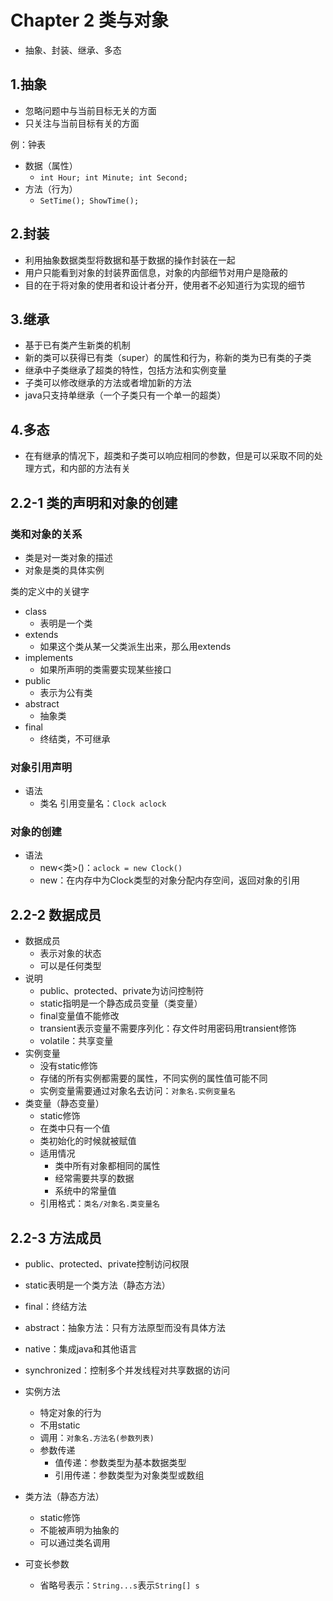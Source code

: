 # Chapter 2 类与对象

- 抽象、封装、继承、多态

## 1.抽象

- 忽略问题中与当前目标无关的方面
- 只关注与当前目标有关的方面

例：钟表

- 数据（属性）
  - `int Hour; int Minute; int Second;`	
- 方法（行为）
  - `SetTime(); ShowTime();`

## 2.封装

- 利用抽象数据类型将数据和基于数据的操作封装在一起
- 用户只能看到对象的封装界面信息，对象的内部细节对用户是隐蔽的
- 目的在于将对象的使用者和设计者分开，使用者不必知道行为实现的细节

## 3.继承

- 基于已有类产生新类的机制
- 新的类可以获得已有类（super）的属性和行为，称新的类为已有类的子类
- 继承中子类继承了超类的特性，包括方法和实例变量
- 子类可以修改继承的方法或者增加新的方法
- java只支持单继承（一个子类只有一个单一的超类）

## 4.多态

- 在有继承的情况下，超类和子类可以响应相同的参数，但是可以采取不同的处理方式，和内部的方法有关

## 2.2-1 类的声明和对象的创建

### 类和对象的关系

- 类是对一类对象的描述
- 对象是类的具体实例

类的定义中的关键字

- class
  - 表明是一个类
- extends
  - 如果这个类从某一父类派生出来，那么用extends
- implements
  - 如果所声明的类需要实现某些接口
- public
  - 表示为公有类
- abstract
  - 抽象类
- final
  - 终结类，不可继承

### 对象引用声明

- 语法
  - 类名 引用变量名：`Clock aclock`

### 对象的创建

- 语法
  - new<类>()：`aclock = new Clock()`
  - new：在内存中为Clock类型的对象分配内存空间，返回对象的引用

## 2.2-2 数据成员

- 数据成员
  - 表示对象的状态
  - 可以是任何类型
- 说明
  - public、protected、private为访问控制符
  - static指明是一个静态成员变量（类变量）
  - final变量值不能修改
  - transient表示变量不需要序列化：存文件时用密码用transient修饰
  - volatile：共享变量
- 实例变量
  - 没有static修饰
  - 存储的所有实例都需要的属性，不同实例的属性值可能不同
  - 实例变量需要通过对象名去访问：`对象名.实例变量名`
- 类变量（静态变量）
  - static修饰
  - 在类中只有一个值
  - 类初始化的时候就被赋值
  - 适用情况
    - 类中所有对象都相同的属性
    - 经常需要共享的数据
    - 系统中的常量值
  - 引用格式：`类名/对象名.类变量名`

## 2.2-3 方法成员

- public、protected、private控制访问权限
- static表明是一个类方法（静态方法）
- final：终结方法
- abstract：抽象方法：只有方法原型而没有具体方法
- native：集成java和其他语言
- synchronized：控制多个并发线程对共享数据的访问

- 实例方法
  - 特定对象的行为
  - 不用static
  - 调用：`对象名.方法名(参数列表)`
  - 参数传递
    - 值传递：参数类型为基本数据类型
    - 引用传递：参数类型为对象类型或数组
- 类方法（静态方法）
  - static修饰
  - 不能被声明为抽象的
  - 可以通过类名调用
- 可变长参数
  - 省略号表示：`String...s`表示`String[] s`